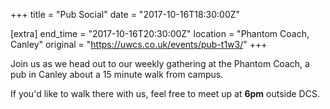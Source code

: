 +++
title = "Pub Social"
date = "2017-10-16T18:30:00Z"

[extra]
end_time = "2017-10-16T20:30:00Z"
location = "Phantom Coach, Canley"
original = "https://uwcs.co.uk/events/pub-t1w3/"
+++

Join us as we head out to our weekly gathering at the Phantom Coach, a pub in Canley about a 15 minute walk from campus.

  

If you'd like to walk there with us, feel free to meet up at **6pm** outside DCS.

